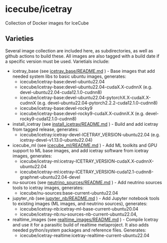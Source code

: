 icecube/icetray
===============

Collection of Docker images for IceCube

Varieties
---------
Several image collection are included here, as subdirectories, as well as github actions to build these.   All images are also tagged with a build date if a specific version must be used. Varietials include:

* icetray_base (see [icetray_base/README.md](/icetray_base/README.md) ) - Base images that add needed system libs to basic ubuntu images, generates:
  * icecube/icetray-base:devel-ubuntu22.04
  * icecube/icetray-base:devel-ubuntu22.04-cudaX.X-cudnnX (e.g. devel-ubuntu22.04-cuda12.1.0-cudnn8)
  * icecube/icetray-base:devel-ubuntu22.04-pytorchX.X-cudaX.X-cudnnX (e.g. devel-ubuntu22.04-pytorch2.2.2-cuda12.1.0-cudnn8)
  * icecube/icetray-base:devel-rocky9
  * icecube/icetray-base:devel-rocky9-cudaX.X-cudnnX.X (e.g. devel-rocky9-cuda12.1.0-cudnn8)
* install_icetray (see [install_icetray/README.md](/install_icetray/README.md) ) - Build and add icetray from tagged release, generates:
  * icecube/icetray:icetray-devel-ICETRAY_VERSION-ubuntu22.04 (e.g. icetray-devel-v1.13.0-ubuntu22.04)
* icecube_ml (see [icecube_ml/README.md](/icecube_ml/README.md) ) - Add ML toolkits and GPU support to ML base images, and add icetray software from icetray images, generates:
  * icecube/icetray-ml:icetray-ICETRAY_VERSION-cudaX.X-cudnnX-ubuntu22.04
  * icecube/icetray-ml:icetray-ICETRAY_VERSION-cuda12.1-cudnn8-graphnet-ubuntu22.04-devel
* nu-sources (see [neutrino_sources/README.md](/neutrino_sources/README.md) ) - Add neutrino sources tools to icetray images, generates:
  * icecube/nu-sources:base-current-ubuntu22.04
* jupyter_nb (see [jupyter_nb/README.md](/jupyter_nb/README.md) ) - Add Jupyter notebook tools to existing images (ML images, and neutrino sources), generates:
  * icecube/icetray-nb:icetray-ml-base-current-ubuntu20.04
  * icecube/icetray-nb:nu-sources-nb-current-ubuntu22.04,
* realtime_images (see [realtime_images/README.md](realtime_images/README.md) ) - Compile Icetray and use it for a parasitic build of realtime metaproject.  It also adds needed python/system packages and reference files. Generates:
  * icecube/icetray-realtime:icetray-realtime-current-ubuntu22.04

